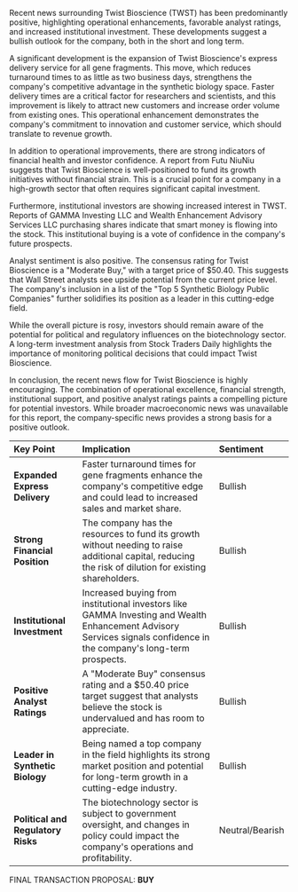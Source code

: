 Recent news surrounding Twist Bioscience (TWST) has been predominantly positive, highlighting operational enhancements, favorable analyst ratings, and increased institutional investment. These developments suggest a bullish outlook for the company, both in the short and long term.

A significant development is the expansion of Twist Bioscience's express delivery service for all gene fragments. This move, which reduces turnaround times to as little as two business days, strengthens the company's competitive advantage in the synthetic biology space. Faster delivery times are a critical factor for researchers and scientists, and this improvement is likely to attract new customers and increase order volume from existing ones. This operational enhancement demonstrates the company's commitment to innovation and customer service, which should translate to revenue growth.

In addition to operational improvements, there are strong indicators of financial health and investor confidence. A report from Futu NiuNiu suggests that Twist Bioscience is well-positioned to fund its growth initiatives without financial strain. This is a crucial point for a company in a high-growth sector that often requires significant capital investment.

Furthermore, institutional investors are showing increased interest in TWST. Reports of GAMMA Investing LLC and Wealth Enhancement Advisory Services LLC purchasing shares indicate that smart money is flowing into the stock. This institutional buying is a vote of confidence in the company's future prospects.

Analyst sentiment is also positive. The consensus rating for Twist Bioscience is a "Moderate Buy," with a target price of $50.40. This suggests that Wall Street analysts see upside potential from the current price level. The company's inclusion in a list of the "Top 5 Synthetic Biology Public Companies" further solidifies its position as a leader in this cutting-edge field.

While the overall picture is rosy, investors should remain aware of the potential for political and regulatory influences on the biotechnology sector. A long-term investment analysis from Stock Traders Daily highlights the importance of monitoring political decisions that could impact Twist Bioscience.

In conclusion, the recent news flow for Twist Bioscience is highly encouraging. The combination of operational excellence, financial strength, institutional support, and positive analyst ratings paints a compelling picture for potential investors. While broader macroeconomic news was unavailable for this report, the company-specific news provides a strong basis for a positive outlook.

| Key Point | Implication | Sentiment |
| :--- | :--- | :--- |
| **Expanded Express Delivery** | Faster turnaround times for gene fragments enhance the company's competitive edge and could lead to increased sales and market share. | Bullish |
| **Strong Financial Position** | The company has the resources to fund its growth without needing to raise additional capital, reducing the risk of dilution for existing shareholders. | Bullish |
| **Institutional Investment** | Increased buying from institutional investors like GAMMA Investing and Wealth Enhancement Advisory Services signals confidence in the company's long-term prospects. | Bullish |
| **Positive Analyst Ratings** | A "Moderate Buy" consensus rating and a $50.40 price target suggest that analysts believe the stock is undervalued and has room to appreciate. | Bullish |
| **Leader in Synthetic Biology** | Being named a top company in the field highlights its strong market position and potential for long-term growth in a cutting-edge industry. | Bullish |
| **Political and Regulatory Risks** | The biotechnology sector is subject to government oversight, and changes in policy could impact the company's operations and profitability. | Neutral/Bearish |

FINAL TRANSACTION PROPOSAL: **BUY**